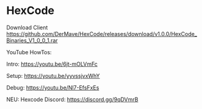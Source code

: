 # HexCode

Download Client 
 https://github.com/DerMave/HexCode/releases/download/v1.0.0/HexCode_Binaries_V1_0_0_1.rar




YouTube HowTos:

Intro: https://youtu.be/6jt-mOLVmFc

Setup: https://youtu.be/yyvssjvxWhY

Debug: https://youtu.be/Nl7-EfsFxEs




NEU: Hexcode Discord: https://discord.gg/9qDVmrB
